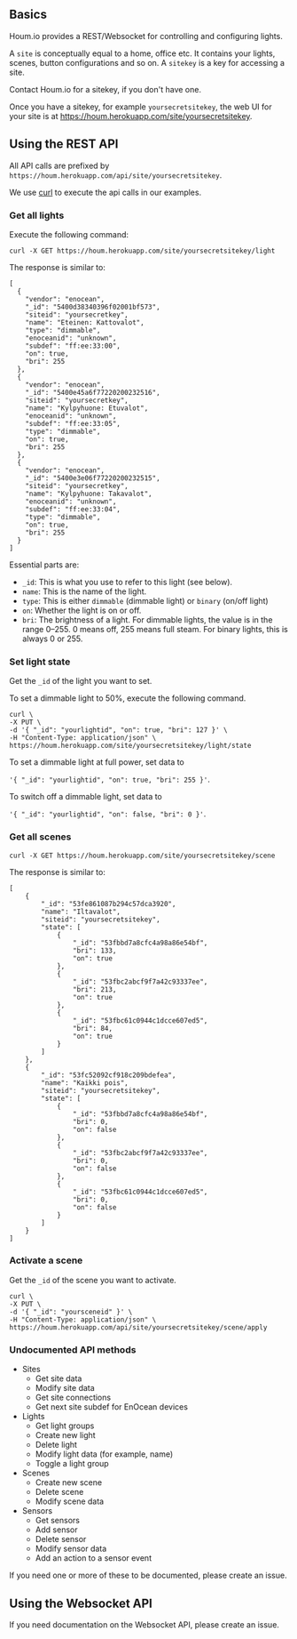 ## Basics

Houm.io provides a REST/Websocket for controlling and configuring lights.

A `site` is conceptually equal to a home, office etc. It contains your lights, scenes, button configurations and so on. A `sitekey` is a key for accessing a site.

Contact Houm.io for a sitekey, if you don't have one.

Once you have a sitekey, for example `yoursecretsitekey`, the web UI for your site is at https://houm.herokuapp.com/site/yoursecretsitekey.

## Using the REST API

All API calls are prefixed by `https://houm.herokuapp.com/api/site/yoursecretsitekey`.

We use [curl](http://curl.haxx.se/) to execute the api calls in our examples.

### Get all lights

Execute the following command:

`curl -X GET https://houm.herokuapp.com/site/yoursecretsitekey/light`

The response is similar to:

```
[
  {
    "vendor": "enocean",
    "_id": "5400d38340396f02001bf573",
    "siteid": "yoursecretkey",
    "name": "Eteinen: Kattovalot",
    "type": "dimmable",
    "enoceanid": "unknown",
    "subdef": "ff:ee:33:00",
    "on": true,
    "bri": 255
  },
  {
    "vendor": "enocean",
    "_id": "5400e45a6f77220200232516",
    "siteid": "yoursecretkey",
    "name": "Kylpyhuone: Etuvalot",
    "enoceanid": "unknown",
    "subdef": "ff:ee:33:05",
    "type": "dimmable",
    "on": true,
    "bri": 255
  },
  {
    "vendor": "enocean",
    "_id": "5400e3e06f77220200232515",
    "siteid": "yoursecretkey",
    "name": "Kylpyhuone: Takavalot",
    "enoceanid": "unknown",
    "subdef": "ff:ee:33:04",
    "type": "dimmable",
    "on": true,
    "bri": 255
  }
]
```

Essential parts are:

* `_id`: This is what you use to refer to this light (see below).
* `name`: This is the name of the light.
* `type`: This is either `dimmable` (dimmable light) or `binary` (on/off light)
* `on`: Whether the light is on or off.
* `bri`: The brightness of a light. For dimmable lights, the value is in the range 0–255. 0 means off, 255 means full steam. For binary lights, this is always 0 or 255.

### Set light state

Get the `_id` of the light you want to set.

To set a dimmable light to 50%, execute the following command.

```
curl \
-X PUT \
-d '{ "_id": "yourlightid", "on": true, "bri": 127 }' \
-H "Content-Type: application/json" \
https://houm.herokuapp.com/site/yoursecretsitekey/light/state
```

To set a dimmable light at full power, set data to

`'{ "_id": "yourlightid", "on": true, "bri": 255 }'`.

To switch off a dimmable light, set data to

`'{ "_id": "yourlightid", "on": false, "bri": 0 }'`.

### Get all scenes

`curl -X GET https://houm.herokuapp.com/site/yoursecretsitekey/scene`

The response is similar to:

```
[
    {
        "_id": "53fe861087b294c57dca3920",
        "name": "Iltavalot",
        "siteid": "yoursecretsitekey",
        "state": [
            {
                "_id": "53fbbd7a8cfc4a98a86e54bf",
                "bri": 133,
                "on": true
            },
            {
                "_id": "53fbc2abcf9f7a42c93337ee",
                "bri": 213,
                "on": true
            },
            {
                "_id": "53fbc61c0944c1dcce607ed5",
                "bri": 84,
                "on": true
            }
        ]
    },
    {
        "_id": "53fc52092cf918c209bdefea",
        "name": "Kaikki pois",
        "siteid": "yoursecretsitekey",
        "state": [
            {
                "_id": "53fbbd7a8cfc4a98a86e54bf",
                "bri": 0,
                "on": false
            },
            {
                "_id": "53fbc2abcf9f7a42c93337ee",
                "bri": 0,
                "on": false
            },
            {
                "_id": "53fbc61c0944c1dcce607ed5",
                "bri": 0,
                "on": false
            }
        ]
    }
]
```

### Activate a scene

Get the `_id` of the scene you want to activate.

```
curl \
-X PUT \
-d '{ "_id": "yoursceneid" }' \
-H "Content-Type: application/json" \
https://houm.herokuapp.com/api/site/yoursecretsitekey/scene/apply
```

### Undocumented API methods

- Sites
  - Get site data
  - Modify site data
  - Get site connections
  - Get next site subdef for EnOcean devices
- Lights
  - Get light groups
  - Create new light
  - Delete light
  - Modify light data (for example, name)
  - Toggle a light group
- Scenes
  - Create new scene
  - Delete scene
  - Modify scene data
- Sensors
  - Get sensors
  - Add sensor
  - Delete sensor
  - Modify sensor data
  - Add an action to a sensor event

If you need one or more of these to be documented, please create an issue.

## Using the Websocket API

If you need documentation on the Websocket API, please create an issue.
